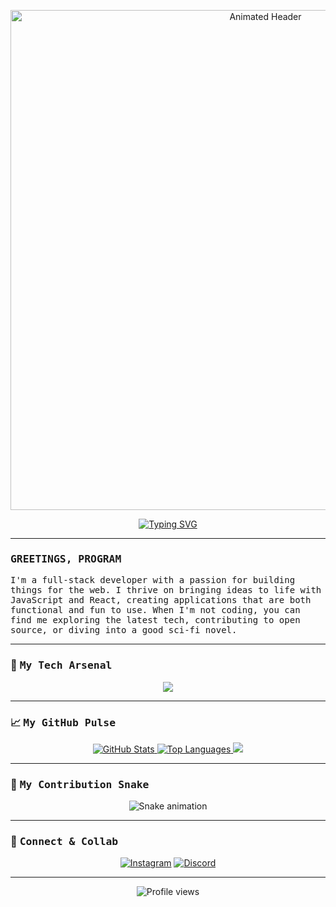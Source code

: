 <!-- 
**NOTE:** This template is pre-configured for the user ryyUser.
Just update your social media links at the bottom.
-->

<!-- Animated Header -->
<p align="center">
  <img src="https://raw.githubusercontent.com/born-2-code/born-2-code/main/assets/header.gif" alt="Animated Header" width="800"/>
</p>

<!-- Typing SVG Animation -->
<div align="center">
  <a href="https://git.io/typing-svg"><img src="https://readme-typing-svg.herokuapp.com?font=Fira+Code&size=25&pause=1000&color=33FF33&center=true&width=500&lines=Hey+there!+I'm+ryyUser;I'm+a+Full-Stack+App+Developer;I+turn+coffee+into+code;...and+I'm+always+learning." alt="Typing SVG" /></a>
</div>

---

### <samp> GREETINGS, PROGRAM </samp>

<samp>
I'm a full-stack developer with a passion for building things for the web. I thrive on bringing ideas to life with JavaScript and React, creating applications that are both functional and fun to use. When I'm not coding, you can find me exploring the latest tech, contributing to open source, or diving into a good sci-fi novel.
</samp>

---

### 🚀 <samp> My Tech Arsenal </samp>

<p align="center">
  <a href="https://skillicons.dev">
    <img src="https://skillicons.dev/icons?i=react,nodejs,js,ts,mongodb,express,docker,git,vscode&theme=dark" />
  </a>
</p>

---

### 📈 <samp> My GitHub Pulse </samp>

<p align="center">
  <!-- GitHub Stats Card -->
  <a href="https://github.com/ryyUser">
    <img src="https://github-readme-stats.vercel.app/api?username=ryyUser&show_icons=true&theme=dracula&hide_border=true&include_all_commits=true&count_private=true" alt="GitHub Stats"/>
  </a>
  <!-- Top Languages Card -->
  <a href="https://github.com/ryyUser">
    <img src="https://github-readme-stats.vercel.app/api/top-langs/?username=ryyUser&layout=compact&theme=dracula&hide_border=true" alt="Top Languages"/>
  </a>
  <!-- GitHub Streak Stats -->
  <a href="https://github-readme-streak-stats.herokuapp.com/?user=ryyUser&theme=dark&hide_border=true" alt="GitHub Streak">
    <img src="https://github-readme-streak-stats.herokuapp.com/?user=ryyUser&theme=dark&hide_border=true"/>
  </a>
</p>

---

### 🐍 <samp> My Contribution Snake </samp>

<p align="center">
  <!-- This will work after your GitHub Action has successfully run -->
  <img src="https://raw.githubusercontent.com/ryyUser/ryyUser/output/ocean.gif" alt="Snake animation" />
</p>

---

### 🤖 <samp> Connect & Collab </samp>

<p align="center">
  <a href="https://www.instagram.com/2mmmmmr"><img src="https://img.shields.io/badge/Instagram-%23E4405F.svg?&style=for-the-badge&logo=instagram&logoColor=white" alt="Instagram"/></a>
  <a href="https://discord.com/users/.1ev"><img src="https://img.shields.io/badge/Discord-%235865F2.svg?&style=for-the-badge&logo=discord&logoColor=white" alt="Discord"/></a>
</p>

---

<p align="center">
  <img src="https://komarev.com/ghpvc/?username=ryyUser&label=PROFILE+VIEWS&style=flat&color=brightgreen" alt="Profile views"/>
</p>
